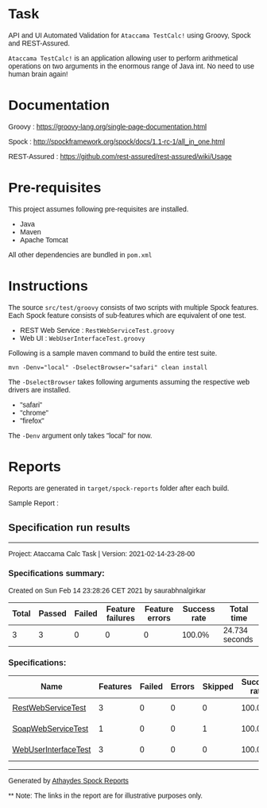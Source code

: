 # Task

API and UI Automated Validation for `Ataccama TestCalc!` using Groovy, Spock and REST-Assured.

`Ataccama TestCalc!` is an application allowing user to perform 
arithmetical operations on two arguments in the enormous range of Java int. 
No need to use human brain again!

# Documentation
Groovy : https://groovy-lang.org/single-page-documentation.html

Spock : http://spockframework.org/spock/docs/1.1-rc-1/all_in_one.html

REST-Assured : https://github.com/rest-assured/rest-assured/wiki/Usage

# Pre-requisites
This project assumes following pre-requisites are installed.
- Java
- Maven
- Apache Tomcat

All other dependencies are bundled in `pom.xml`

# Instructions
The source `src/test/groovy` consists of two scripts with multiple Spock features. 
Each Spock feature consists of sub-features which are equivalent of one test.
- REST Web Service : `RestWebServiceTest.groovy`
- Web UI : `WebUserInterfaceTest.groovy` 

Following is a sample maven command to build the entire test suite.

`mvn -Denv="local" -DselectBrowser="safari" clean install` 

The `-DselectBrowser` takes following arguments assuming the respective web drivers are installed. 
- "safari"
- "chrome"
- "firefox"

The `-Denv` argument only takes "local" for now.

# Reports
Reports are generated in `target/spock-reports` folder after each build.

Sample Report :
<!DOCTYPE html><html>
<head>
<meta http-equiv='Content-Type' content='text/html; charset=utf-8'></meta>
<style>body {
  font-family: Helvetica, Arial, sans-serif;
  font-weight: 300;
}

h2 {
  font-weight: 400;
}

h3 {
  font-weight: 200;
}

table {
  margin: 5px;
}

.ignored {
  color: gray;
}

div.project-header {
  margin-bottom: 10px;
  font-size: large;
}

div.project-header &gt; span.project-name {

}

div.project-header &gt; span.project-version {
  padding-left: 20px;
}

div.date-test-ran {
  font-size: small;
  font-style: italic;
}

div.spec-title {
  padding: 10px 0px 5px 0px;
}

table.summary-table {
  width: 800px;
  text-align: left;
  font-weight: 500;
  font-size: small;
}

table.summary-table th {
  background: lightblue;
  padding: 6px;
}

table.summary-table td {
  background: #E0E0E0;
  padding: 6px;
}

tr.error td, td.error {
  background-color: #F89A4F !important;
}

tr.failure td, td.failure {
  color: red;
}

div.footer {
  text-align: center;
  font-size: small;
}
</style>
</head>
<body>
<h2>Specification run results</h2>
<hr></hr>
<div class='project-header'>
<span class='project-name'>Project: Ataccama Calc Task | </span>
<span class='project-version'>Version: 2021-02-14-23-28-00</span>
</div>
<div class='summary-report'>
<h3>Specifications summary:</h3>
<div class='date-test-ran'>Created on Sun Feb 14 23:28:26 CET 2021 by saurabhnalgirkar</div>
<table class='summary-table'>
<thead>
<th>Total</th>
<th>Passed</th>
<th>Failed</th>
<th>Feature failures</th>
<th>Feature errors</th>
<th>Success rate</th>
<th>Total time</th>
</thead>
<tbody>
<tr>
<td>3</td>
<td>3</td>
<td>0</td>
<td>0</td>
<td>0</td>
<td>100.0%</td>
<td>24.734 seconds</td>
</tr>
</tbody>
</table>
</div>
<h3>Specifications:</h3>
<table class='summary-table'>
<thead>
<th>Name</th>
<th>Features</th>
<th>Failed</th>
<th>Errors</th>
<th>Skipped</th>
<th>Success rate</th>
<th>Time</th>
</thead>
<tbody>
<tr>
<td>
<a href='RestWebServiceTest.html'>RestWebServiceTest</a>
</td>
<td>3</td>
<td>0</td>
<td>0</td>
<td>0</td>
<td>100.0%</td>
<td>2.777 seconds</td>
</tr>
<tr class='ignored'>
<td>
<a href='SoapWebServiceTest.html'>SoapWebServiceTest</a>
</td>
<td>1</td>
<td>0</td>
<td>0</td>
<td>1</td>
<td>100.0%</td>
<td>0.009 seconds</td>
</tr>
<tr>
<td>
<a href='WebUserInterfaceTest.html'>WebUserInterfaceTest</a>
</td>
<td>3</td>
<td>0</td>
<td>0</td>
<td>0</td>
<td>100.0%</td>
<td>21.948 seconds</td>
</tr>
</tbody>
</table>
<hr></hr>
<div class='footer'>Generated by <a href='https://github.com/renatoathaydes/spock-reports'>Athaydes Spock Reports</a></div>
</body>
</html>

** Note: The links in the report are for illustrative purposes only.
